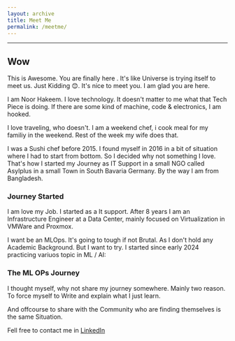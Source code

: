 ```yaml
---
layout: archive
title: Meet Me 
permalink: /meetme/
---
```



---

## Wow

This is Awesome. You are finally here . It's like Universe is trying itself to meet us. Just Kidding 😊. It's nice to meet you. I am glad you are here. 

I am Noor Hakeem. I love technology. It doesn't matter to me what that Tech Piece is doing. If there are some kind of machine, code & electronics, I am hooked. 

I love traveling, who doesn't. I am a weekend chef, i cook meal for my familiy in the weekend. Rest of the week my wife does that. 

I was a Sushi chef before 2015. I found myself in 2016 in a bit of situation where I had to start from bottom. So I decided why not something I love. That's how I started my Journey as IT Support in a small NGO called Asylplus in a small Town in South Bavaria Germany. By the way I am from Bangladesh. 


### Journey Started

I am love my Job. I started as a It support. After 8 years I am an Infrastructure Engineer at a Data Center, mainly focused on Virtualization in VMWare and Proxmox. 

I want be an MLOps. It's going to tough if not Brutal. As I don't hold any Academic Background. But I want to try. I started since early 2024 practicing variuos topic in ML / AI: 
 
### The ML OPs Journey

I thought myself, why not share my journey somewhere. Mainly two reason. 
To force myself to Write and explain what I just learn. 

And offcourse to share with the Community who are finding themselves is the same Situation. 

Fell free to contact me in 
<a href="https://www.linkedin.com/in/noor-hakeem-14867712b/" target="_blank">LinkedIn</a>


